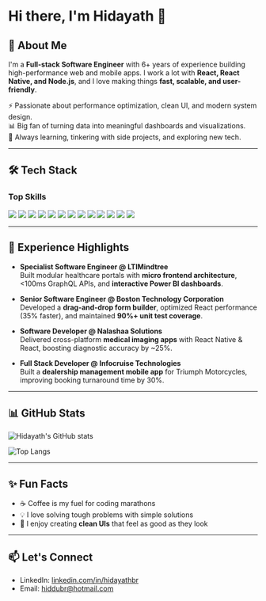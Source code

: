 # Hi there, I'm Hidayath 👋

## 🚀 About Me
I'm a **Full-stack Software Engineer** with 6+ years of experience building high-performance web and mobile apps. I work a lot with **React, React Native, and Node.js**, and I love making things **fast, scalable, and user-friendly**.  

⚡ Passionate about performance optimization, clean UI, and modern system design.  
📊 Big fan of turning data into meaningful dashboards and visualizations.  
🌱 Always learning, tinkering with side projects, and exploring new tech.  

---

## 🛠️ Tech Stack
### Top Skills
<p align="left">
  <img src="https://img.shields.io/badge/React-20232A?style=for-the-badge&logo=react&logoColor=61DAFB" />
  <img src="https://img.shields.io/badge/React_Native-20232A?style=for-the-badge&logo=react&logoColor=61DAFB" />
  <img src="https://img.shields.io/badge/Node.js-43853D?style=for-the-badge&logo=node.js&logoColor=white" />
  <img src="https://img.shields.io/badge/TypeScript-007ACC?style=for-the-badge&logo=typescript&logoColor=white" />
  <img src="https://img.shields.io/badge/Redux-764ABC?style=for-the-badge&logo=redux&logoColor=white" />
  <img src="https://img.shields.io/badge/GraphQL-E10098?style=for-the-badge&logo=graphql&logoColor=white" />
  <img src="https://img.shields.io/badge/PostgreSQL-316192?style=for-the-badge&logo=postgresql&logoColor=white" />
  <img src="https://img.shields.io/badge/MySQL-4479A1?style=for-the-badge&logo=mysql&logoColor=white" />
  <img src="https://img.shields.io/badge/Redis-DC382D?style=for-the-badge&logo=redis&logoColor=white" />
  <img src="https://img.shields.io/badge/Docker-2496ED?style=for-the-badge&logo=docker&logoColor=white" />
  <img src="https://img.shields.io/badge/Jenkins-D24939?style=for-the-badge&logo=jenkins&logoColor=white" />
  <img src="https://img.shields.io/badge/Git-F05032?style=for-the-badge&logo=git&logoColor=white" />
  <img src="https://img.shields.io/badge/Figma-F24E1E?style=for-the-badge&logo=figma&logoColor=white" />
</p>

---

## 💼 Experience Highlights
- **Specialist Software Engineer @ LTIMindtree**  
  Built modular healthcare portals with **micro frontend architecture**, <100ms GraphQL APIs, and **interactive Power BI dashboards**.  

- **Senior Software Engineer @ Boston Technology Corporation**  
  Developed a **drag-and-drop form builder**, optimized React performance (35% faster), and maintained **90%+ unit test coverage**.  

- **Software Developer @ Nalashaa Solutions**  
  Delivered cross-platform **medical imaging apps** with React Native & React, boosting diagnostic accuracy by ~25%.  

- **Full Stack Developer @ Infocruise Technologies**  
  Built a **dealership management mobile app** for Triumph Motorcycles, improving booking turnaround time by 30%.  

---

## 📊 GitHub Stats
![Hidayath's GitHub stats](https://github-readme-stats.vercel.app/api?username=hidior&show_icons=true&theme=radical)

![Top Langs](https://github-readme-stats.vercel.app/api/top-langs/?username=hidior&layout=compact&theme=radical)

---

## ✨ Fun Facts
- ☕ Coffee is my fuel for coding marathons
- 💡 I love solving tough problems with simple solutions
- 🎨 I enjoy creating **clean UIs** that feel as good as they look

---

## 📫 Let's Connect
- LinkedIn: [linkedin.com/in/hidayathbr](https://www.linkedin.com/in/hidayathbr)  
- Email: hiddubr@hotmail.com
